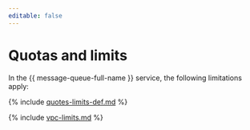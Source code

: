 ```yaml
---
editable: false
---
```

# Quotas and limits

In the {{ message-queue-full-name }} service, the following limitations apply:

{% include [quotes-limits-def.md](../../_includes/quotes-limits-def.md) %}

{% include [vpc-limits.md](../../_includes/message-queue/ymq-limits.md) %}

